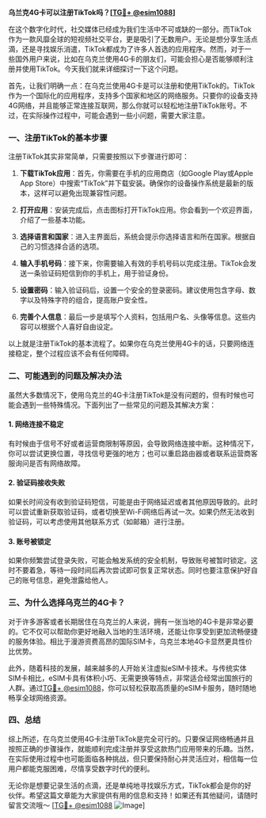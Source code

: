 **乌兰克4G卡可以注册TikTok吗？[[TG💪+ @esim1088](https://t.me/s/esim1088)]**

在这个数字化时代，社交媒体已经成为我们生活中不可或缺的一部分。而TikTok作为一款风靡全球的短视频社交平台，更是吸引了无数用户。无论是想分享生活点滴，还是寻找娱乐消遣，TikTok都成为了许多人首选的应用程序。然而，对于一些国外用户来说，比如在乌克兰使用4G卡的朋友们，可能会担心是否能够顺利注册并使用TikTok。今天我们就来详细探讨一下这个问题。

首先，让我们明确一点：在乌克兰使用4G卡是可以注册和使用TikTok的。TikTok作为一个国际化的应用程序，支持多个国家和地区的网络服务。只要你的设备支持4G网络，并且能够正常连接互联网，那么你就可以轻松地注册TikTok账号。不过，在实际操作过程中，可能会遇到一些小问题，需要大家注意。

### 一、注册TikTok的基本步骤

注册TikTok其实非常简单，只需要按照以下步骤进行即可：

1. **下载TikTok应用**：首先，你需要在手机的应用商店（如Google Play或Apple App Store）中搜索“TikTok”并下载安装。确保你的设备操作系统是最新的版本，这样可以避免出现兼容性问题。

2. **打开应用**：安装完成后，点击图标打开TikTok应用。你会看到一个欢迎界面，介绍了一些基本功能。

3. **选择语言和国家**：进入主界面后，系统会提示你选择语言和所在国家。根据自己的习惯选择合适的选项。

4. **输入手机号码**：接下来，你需要输入有效的手机号码以完成注册。TikTok会发送一条验证码短信到你的手机上，用于验证身份。

5. **设置密码**：输入验证码后，设置一个安全的登录密码。建议使用包含字母、数字以及特殊字符的组合，提高账户安全性。

6. **完善个人信息**：最后一步是填写个人资料，包括用户名、头像等信息。这些内容可以根据个人喜好自由设定。

以上就是注册TikTok的基本流程了。如果你在乌克兰使用4G卡的话，只要网络连接稳定，整个过程应该不会有任何障碍。

### 二、可能遇到的问题及解决办法

虽然大多数情况下，使用乌克兰的4G卡注册TikTok是没有问题的，但有时候也可能会遇到一些特殊情况。下面列出了一些常见的问题及其解决方案：

#### 1. 网络连接不稳定
有时候由于信号不好或者运营商限制等原因，会导致网络连接中断。这种情况下，你可以尝试更换位置，寻找信号更强的地方；也可以重启路由器或者联系运营商客服询问是否有网络故障。

#### 2. 验证码接收失败
如果长时间没有收到验证码短信，可能是由于网络延迟或者其他原因导致的。此时可以尝试重新获取验证码，或者切换至Wi-Fi网络后再试一次。如果仍然无法收到验证码，可以考虑使用其他联系方式（如邮箱）进行注册。

#### 3. 账号被锁定
如果你频繁尝试登录失败，可能会触发系统的安全机制，导致账号被暂时锁定。这时不要着急，等待一段时间后再次尝试即可恢复正常状态。同时也要注意保护好自己的账号信息，避免泄露给他人。

### 三、为什么选择乌克兰的4G卡？

对于许多游客或者长期居住在乌克兰的人来说，拥有一张当地的4G卡是非常必要的。它不仅可以帮助你更好地融入当地的生活环境，还能让你享受到更加流畅便捷的服务体验。相比于漫游资费高昂的国际SIM卡，乌克兰本地4G卡显然更具性价比优势。

此外，随着科技的发展，越来越多的人开始关注虚拟eSIM卡技术。与传统实体SIM卡相比，eSIM卡具有体积小巧、无需更换等特点，非常适合经常出国旅行的人群。通过[TG💪+ @esim1088](https://t.me/s/esim1088)，你可以轻松获取高质量的eSIM卡服务，随时随地畅享全球网络资源。

### 四、总结

综上所述，在乌克兰使用4G卡注册TikTok是完全可行的。只要保证网络畅通并且按照正确的步骤操作，就能顺利完成注册并享受这款热门应用带来的乐趣。当然，在实际使用过程中也可能面临各种挑战，但只要保持耐心并灵活应对，相信每一位用户都能克服困难，尽情享受数字时代的便利。

无论你是想要记录生活的点滴，还是单纯地寻找娱乐方式，TikTok都会是你的好伙伴。希望这篇文章能为大家提供有用的信息和支持！如果还有其他疑问，请随时留言交流哦～ [[TG💪+ @esim1088](https://t.me/s/esim1088) ![Image](https://i.postimg.cc/4NQfJmqS/Snipaste-2025-05-13-00-14-12.png)]